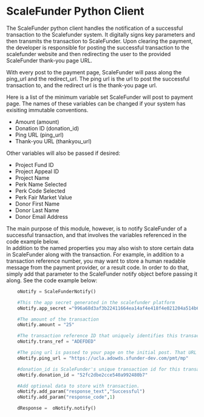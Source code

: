 ScaleFunder Python Client
=========================

The ScaleFunder python client handles the notification of a successful transaction to the Scalefunder system. It digitally signs key parameters and then transmits the transaction to ScaleFunder. 
Upon clearing the payment, the developer is responsible for posting the successful transaction to the scalefunder website and then redirecting the user to the provided ScaleFunder thank-you page URL.  

With every post to the payment page, ScaleFunder will pass along the ping_url and the redirect_url. The ping url is the url to post the successful transaction to, and the redirect url is the thank-you page url.  

 Here is a list of the minimum variable set ScaleFunder  will post to payment page. The names of these variables can be changed if your system has exisiting immutable conventions.
 * Amount (amount) 
 * Donation ID (donation_id)
 * Ping URL (ping_url)
 * Thank-you URL (thankyou_url)

Other variables will also be passed if desired:
 * Project Fund ID
 * Project Appeal ID
 * Project Name 
 * Perk Name Selected 
 * Perk Code Selected
 * Perk Fair Market Value
 * Donor First Name
 * Donor Last Name
 * Donor Email Address


The main purpose of this module, however, is to notify ScaleFunder of a successful transaction, and that involves the variables referenced in the code example below.  
In addition to the named properties you may also wish to store certain data in ScaleFunder along with the transaction. For example, in addition to a transaction reference number,
you may want to store a human readable message from the payment provider, or a result code. In order to do that, simply add that parameter to the ScaleFunder notify object before passing it along.
See the code example below:


```python
    oNotify = ScaleFunderNotify()

    #This the app secret generated in the scalefunder platform
    oNotify.app_secret ="996a68d3af3b22411664ea14af4e418f4e021204a514b68242db5e902d94d4ff" 

    #The amount of the transaction 
    oNotify.amount = "25"

    #The transaction reference ID that uniquely identifies this transaction. 
    oNotify.trans_ref = "ADEFDED"

    #The ping url is passed to your page on the initial post. That URL should be used here.
    oNotify.ping_url = "https://ucla.adowds.sfunder-dev.com/pmt/mp"

    #donation_id is ScaleFunder's unique transaction id for this transaction. It is passed in on the initial post.
    oNotify.donation_id = "52fc2dbe2cce540a992480b7"

    #Add optional data to store with transaction.
    oNotify.add_param("response_text","Successful")
    oNotify.add_param("response_code",1)

    dResponse =  oNotify.notify()
```
